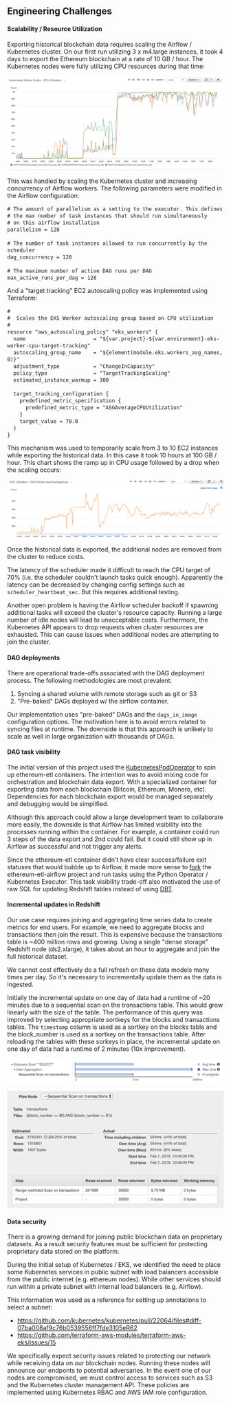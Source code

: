 
## Engineering Challenges

#### Scalability / Resource Utilization

Exporting historical blockchain data requires scaling the Airflow / Kubernetes 
cluster.  On our first run utilizing 3 x m4.large instances, it took 4 days to
export the Ethereum blockchain at a rate of 10 GB / hour.  The Kubernetes nodes 
were fully utilizing CPU resources during that time:

![eks_worker_no_autoscaling](img/eks_worker_no_autoscaling.png)

This was handled by scaling the Kubernetes cluster and increasing concurrency 
of Airflow workers.  The following parameters were modified in the Airflow 
configuration:

```
# The amount of parallelism as a setting to the executor. This defines
# the max number of task instances that should run simultaneously
# on this airflow installation
parallelism = 128

# The number of task instances allowed to run concurrently by the scheduler
dag_concurrency = 128

# The maximum number of active DAG runs per DAG
max_active_runs_per_dag = 128
```

And a "target tracking" EC2 autoscaling policy was implemented using Terraform:

```
#
#  Scales the EKS Worker autoscaling group based on CPU utilization
#
resource "aws_autoscaling_policy" "eks_workers" {
  name                      = "${var.project}-${var.environment}-eks-worker-cpu-target-tracking"
  autoscaling_group_name    = "${element(module.eks.workers_asg_names, 0)}"
  adjustment_type           = "ChangeInCapacity"
  policy_type               = "TargetTrackingScaling"
  estimated_instance_warmup = 300

  target_tracking_configuration {
    predefined_metric_specification {
      predefined_metric_type = "ASGAverageCPUUtilization"
    }
    target_value = 70.0
  }
}

```

This mechanism was used to temporarily scale from 3 to 10 EC2 instances while 
exporting the historical data.  In this case it took 10 hours at 100 GB / hour.
This chart shows the ramp up in CPU usage followed by a drop when the scaling 
occurs:

![eks_worker_no_autoscaling](img/eks_worker_autoscaling.png)

Once the historical data is exported, the additional nodes are removed from the 
cluster to reduce costs.

The latency of the scheduler made it difficult to reach the CPU target of 70% 
(i.e. the scheduler couldn't launch tasks quick enough).  Apparently the latency
can be decreased by changing config settings such as `scheduler_heartbeat_sec`. 
But this requires additional testing.

Another open problem is having the Airflow scheduler backoff if spawning 
additional tasks will exceed the cluster's resource capacity.  Running a large 
number of idle nodes will lead to unacceptable costs.  Furthermore, the 
Kubernetes API appears to drop requests when cluster resources are exhausted. 
This can cause issues when additional nodes are attempting to join the cluster.


#### DAG deployments

There are operational trade-offs associated with the DAG deployment process.
The following methodologies are most prevalent:

1. Syncing a shared volume with remote storage such as git or S3
2. "Pre-baked" DAGs deployed w/ the airflow container.

Our implementation uses "pre-baked" DAGs and the `dags_in_image` configuration 
options.  The motivation here is to avoid errors related to syncing files at 
runtime.  The downside is that this approach is unlikely to scale as well in 
large organization with thousands of DAGs.


#### DAG task visibility

The initial version of this project used the 
[KubernetesPodOperator](https://airflow.apache.org/kubernetes.html?highlight=kubernetes%20pod%20operator#airflow.contrib.operators.kubernetes_pod_operator.KubernetesPodOperator)
to spin up ethereum-etl containers.  The intention was to avoid mixing code for 
orchestration and blockchain data export.  With a specialized container for 
exporting data from each blockchain (Bitcoin, Ethereum, Monero, etc).  
Dependencies for each blockchain export would be managed separately and debugging
would be simplified.
 
Although this approach could allow a large development team to collaborate more 
easily, the downside is that Airflow has limited visibility into the processes 
running within the container.  For example, a container could run 3 steps of 
the data export and 2nd could fail.  But it could still show up in Airflow 
as successful and not trigger any alerts.

Since the ethereum-etl container didn't have clear success/failure exit
statuses that would bubble up to Airflow, it made more sense to 
[fork](https://github.com/iter-io/ethereum-etl-airflow) the ethereum-etl-airflow 
project and run tasks using the Python Operator / Kubernetes Executor.  This 
task visibility trade-off also motivated the use of raw SQL for updating Redshift 
tables instead of using [DBT](https://www.getdbt.com/).


#### Incremental updates in Redshift

Our use case requires joining and aggregating time series data to create metrics
for end users.  For example, we need to aggregate blocks and transactions then
join the result.  This is expensive because the transactions table is ~400 million 
rows and growing.  Using a single "dense storage" Redshift node (ds2.xlarge), it 
takes about an hour to aggregate and join the full historical dataset.

We cannot cost effectively do a full refresh on these data models many times per 
day.  So it's necessary to incrementally update them as the data is ingested.

Initially the incremental update on one day of data had a runtime of ~20 minutes 
due to a sequential scan on the transactions table.  This would grow linearly 
with the size of the table. The performance of this query was improved by selecting 
appropriate sortkeys for the blocks and transactions tables.  The `timestamp` column 
is used as a sortkey on the blocks table and the block_number is used as a sortkey 
on the transactions table.  After reloading the tables with these sorkeys in place,
the incremental update on one day of data had a runtime of 2 minutes (10x improvement).

![runtime daily incremental update](img/runtime_of_daily_incremental_update.png)

![range restricted scan](img/range_restricted_scan.png) 


#### Data security

There is a growing demand for joining public blockchain data on proprietary 
datasets.  As a result security features must be sufficient for protecting 
proprietary data stored on the platform.

During the initial setup of Kubernetes / EKS, we identified the need to 
place some Kubernetes services in public subnet with load balancers 
accessible from the public internet (e.g. ethereum nodes).  While other 
services should run within a private subnet with internal load balancers 
(e.g. Airflow).

This information was used as a reference for setting up annotations to 
select a subnet:

* https://github.com/kubernetes/kubernetes/pull/22064/files#diff-07ba008af9c76b0539556ff7fde3105eR62
* https://github.com/terraform-aws-modules/terraform-aws-eks/issues/15

We specifically expect security issues related to protecting our network 
while receiving data on our blockchain nodes.  Running these nodes will 
announce our endponts to potential adversaries.  In the event one of our
nodes are compromised, we must control access to services such as S3 and
the Kubernetes cluster management API.  These policies are implemented 
using Kubernetes RBAC and AWS IAM role configuration.


